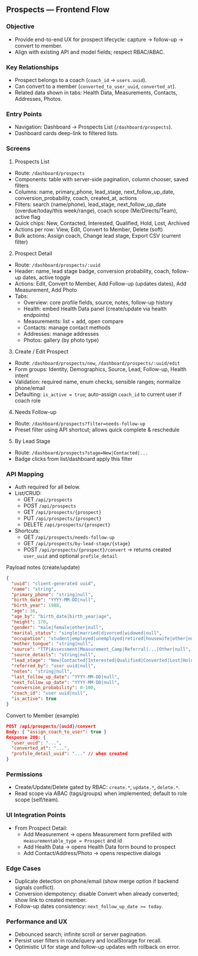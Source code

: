 ## Prospects — Frontend Flow

### Objective
- Provide end-to-end UX for prospect lifecycle: capture → follow-up → convert to member.
- Align with existing API and model fields; respect RBAC/ABAC.

### Key Relationships
- Prospect belongs to a coach (`coach_id` → `users.uuid`).
- Can convert to a member (`converted_to_user_uuid`, `converted_at`).
- Related data shown in tabs: Health Data, Measurements, Contacts, Addresses, Photos.

### Entry Points
- Navigation: Dashboard → Prospects List (`/dashboard/prospects`).
- Dashboard cards deep-link to filtered lists.

### Screens
1) Prospects List
- Route: `/dashboard/prospects`
- Components: table with server-side pagination, column chooser, saved filters
- Columns: name, primary_phone, lead_stage, next_follow_up_date, conversion_probability, coach, created_at, actions
- Filters: search (name/phone), lead_stage, next_follow_up_date (overdue/today/this week/range), coach scope (Me/Directs/Team), active flag
- Quick chips: New, Contacted, Interested, Qualified, Hold, Lost, Archived
- Actions per row: View, Edit, Convert to Member, Delete (soft)
- Bulk actions: Assign coach, Change lead stage, Export CSV (current filter)

2) Prospect Detail
- Route: `/dashboard/prospects/:uuid`
- Header: name, lead stage badge, conversion probability, coach, follow-up dates, active toggle
- Actions: Edit, Convert to Member, Add Follow-up (updates dates), Add Measurement, Add Photo
- Tabs:
  - Overview: core profile fields, source, notes, follow-up history
  - Health: embed Health Data panel (create/update via health endpoints)
  - Measurements: list + add, open compare
  - Contacts: manage contact methods
  - Addresses: manage addresses
  - Photos: gallery (by photo type)

3) Create / Edit Prospect
- Route: `/dashboard/prospects/new`, `/dashboard/prospects/:uuid/edit`
- Form groups: Identity, Demographics, Source, Lead, Follow-up, Health intent
- Validation: required name, enum checks, sensible ranges; normalize phone/email
- Defaulting: `is_active = true`; auto-assign `coach_id` to current user if coach role

4) Needs Follow-up
- Route: `/dashboard/prospects?filter=needs-follow-up`
- Preset filter using API shortcut; allows quick complete & reschedule

5) By Lead Stage
- Route: `/dashboard/prospects?stage=New|Contacted|...`
- Badge clicks from list/dashboard apply this filter

### API Mapping
- Auth required for all below.
- List/CRUD:
  - GET `/api/prospects`
  - POST `/api/prospects`
  - GET `/api/prospects/{prospect}`
  - PUT `/api/prospects/{prospect}`
  - DELETE `/api/prospects/{prospect}`
- Shortcuts:
  - GET `/api/prospects/needs-follow-up`
  - GET `/api/prospects/by-lead-stage/{stage}`
  - POST `/api/prospects/{prospect}/convert` → returns created `user_uuid` and optional `profile_detail`

Payload notes (create/update)
```json
{
  "uuid": "client-generated uuid",
  "name": "string",
  "primary_phone": "string|null",
  "birth_date": "YYYY-MM-DD|null",
  "birth_year": 1988,
  "age": 36,
  "age_by": "birth_date|birth_year|age",
  "height": 170,
  "gender": "male|female|other|null",
  "marital_status": "single|married|divorced|widowed|null",
  "occupation": "student|employed|unemployed|retired|housewife|other|null",
  "mother_tongue": "string|null",
  "source": "TTP|Assessment|Measurement_Camp|Referral|...|Other|null",
  "source_details": "string|null",
  "lead_stage": "New|Contacted|Interested|Qualified|Converted|Lost|Hold|Archived",
  "referred_by": "user uuid|null",
  "notes": "string|null",
  "last_follow_up_date": "YYYY-MM-DD|null",
  "next_follow_up_date": "YYYY-MM-DD|null",
  "conversion_probability": 0-100,
  "coach_id": "user uuid|null",
  "is_active": true
}
```

Convert to Member (example)
```json
POST /api/prospects/{uuid}/convert
Body: { "assign_coach_to_user": true }
Response 200: {
  "user_uuid": "...",
  "converted_at": "...",
  "profile_detail_uuid": "..." // when created
}
```

### Permissions
- Create/Update/Delete gated by RBAC: `create.*`, `update.*`, `delete.*`.
- Read scope via ABAC (tags/groups) when implemented; default to role scope (self/team).

### UI Integration Points
- From Prospect Detail:
  - Add Measurement → opens Measurement form prefilled with `measurementable_type = Prospect` and id
  - Add Health Data → opens Health Data form bound to prospect
  - Add Contact/Address/Photo → opens respective dialogs

### Edge Cases
- Duplicate detection on phone/email (show merge option if backend signals conflict).
- Conversion idempotency: disable Convert when already converted; show link to created member.
- Follow-up dates consistency: `next_follow_up_date >= today`.

### Performance and UX
- Debounced search; infinite scroll or server pagination.
- Persist user filters in route/query and localStorage for recall.
- Optimistic UI for stage and follow-up updates with rollback on error.



